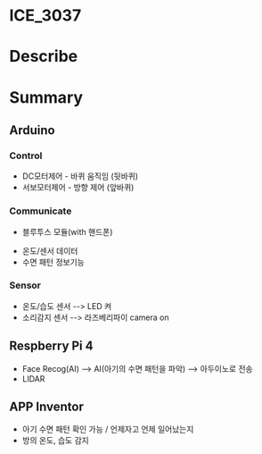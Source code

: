 # ICE_3037

# Describe

# Summary
## Arduino
### Control
* DC모터제어 - 바퀴 움직임 (뒷바퀴)
* 서보모터제어 - 방향 제어 (앞바퀴)

### Communicate 
* 블루투스 모듈(with 핸드폰)
- 온도/센서 데이터
- 수면 패턴 정보기능


### Sensor
* 온도/습도 센서 --> LED 켜
* 소리감지 센서 --> 라즈베리파이 camera on

## Respberry Pi 4
* Face Recog(AI)
--> AI(아기의 수면 패턴을 파악)
--> 아두이노로 전송
* LIDAR


## APP Inventor
* 아기 수면 패턴 확인 가능 / 언제자고 언제 일어났는지
* 방의 온도, 습도 감지
